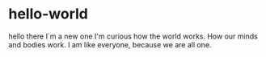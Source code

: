 # hello-world
hello there I`m a new one
I'm curious how the world works. How our minds and bodies work. 
I am like everyone, because we are all one.
